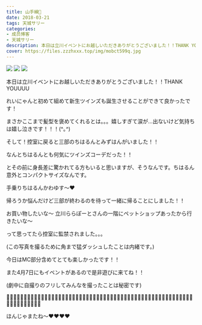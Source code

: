 ```yaml
---
title: 山手線🚃
date: 2018-03-21
tags: 天城サリー
categories: 
- 成员博客
- 天城サリー
description: 本日は立川イベントにお越しいただきありがとうございました！！THANK YOUUUU れいにゃんと初めて組めて新生ツインズも誕生させることができて良かったです！まさかここまで髪型を褒めてくれるとは。。。嬉しすぎ...
cover: https://files.zzzhxxx.top/img/mobct599q.jpg 
---
```

![](https://files.zzzhxxx.top/img/mobct599q.jpg)
![](https://files.zzzhxxx.top/img/mobWr3ziM.jpg)
![](https://files.zzzhxxx.top/img/mobJSbyR8.jpg)



本日は立川イベントにお越しいただきありがとうございました！！THANK YOUUUU 



れいにゃんと初めて組めて新生ツインズも誕生させることができて良かったです！



まさかここまで髪型を褒めてくれるとは。。。嬉しすぎて涙が...出ないけど気持ちは嬉し泣きです！！！(^｡^)



そして！控室に戻ると三部のちはるんとみずはんがいました！！



なんとちはるんとも何気にツインズコーデだった！！



とその前に身長差に驚かれてる方もいると思いますが、そうなんです。ちはるん意外とコンパクトサイズなんです。



手乗りちはるんかわゆす〜❤️



帰ろうか悩んだけど三部が終わるのを待って一緒に帰ることにしました！！



お買い物したいな〜 立川ららぽーとさんの一階にペットショップあったから行きたいな〜



って思ってたら控室に監禁されました。。。



(この写真を撮るために角まで猛ダッシュしたことは内緒です。)



今日はMC部分含めてとても楽しかったです！！



また4月7日にもイベントがあるので是非遊びに来てね！！

(劇中に自撮りのフリしてみんなを撮ったことは秘密です)

🔪🔪🔪🔪🔪🔪🔪🔪🔪🔪🔪🔪🔪🔪🔪🔪🔪🔪🔪🔪🔪🔪🔪🔪🔪🔪🔪🔪🔪🔪🔪🔪🔪🔪🔪🔪🔪🔪🔪🔪🔪🔪🔪🔪🔪🔪🔪🔪🔪🔪🔪🔪🔪🔪🔪🔪🔪🔪🔪🔪🔪🔪🔪🔪

ほんじゃまたね〜❤️❤️❤️❤️









